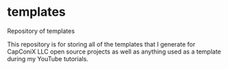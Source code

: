 # templates
Repository of templates

This repository is for storing all of the templates that I generate for CapConiX LLC open source projects as well as anything used as a template during my YouTube tutorials.
